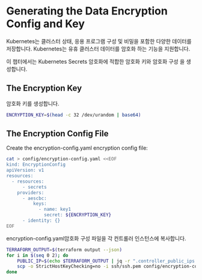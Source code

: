 # **Generating the Data Encryption Config and Key**

Kubernetes는 클러스터 상태, 응용 프로그램 구성 및 비밀을 포함한 다양한 데이터를 저장합니다. Kubernetes는 유휴 클러스터 데이터를 암호화 하는 기능을 지원합니다.

이 챕터에서는 Kubernetes Secrets 암호화에 적합한 암호화 키와 암호화 구성 을 생성합니다.

## **The Encryption Key**

암호화 키를 생성합니다.

```bash
ENCRYPTION_KEY=$(head -c 32 /dev/urandom | base64)
```

## **The Encryption Config File**

Create the encryption-config.yaml encryption config file:

```bash
cat > config/encryption-config.yaml <<EOF
kind: EncryptionConfig
apiVersion: v1
resources:
  - resources:
      - secrets
    providers:
      - aescbc:
          keys:
            - name: key1
              secret: ${ENCRYPTION_KEY}
      - identity: {}
EOF
```

encryption-config.yaml암호화 구성 파일을 각 컨트롤러 인스턴스에 복사합니다.

```bash
TERRAFORM_OUTPUT=$(terraform output --json)
for i in $(seq 0 2); do
    PUBLIC_IP=$(echo $TERRAFORM_OUTPUT | jq -r ".controller_public_ips.value[$i]")
    scp -o StrictHostKeyChecking=no -i ssh/ssh.pem config/encryption-config.yaml ubuntu@$PUBLIC_IP:~/
done
```

